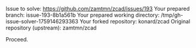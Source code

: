 Issue to solve: https://github.com/zamtmn/zcad/issues/193
Your prepared branch: issue-193-8b1a561b
Your prepared working directory: /tmp/gh-issue-solver-1759146293363
Your forked repository: konard/zcad
Original repository (upstream): zamtmn/zcad

Proceed.